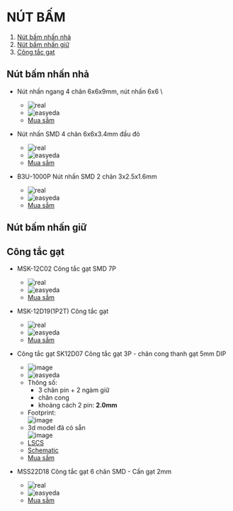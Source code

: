 # NÚT BẤM

1. [Nút bấm nhấn nhả](#nút-bấm-nhấn-giữ)
2. [Nút bấm nhấn giữ](#nút-bấm-nhấn-giữ)
3. [Công tắc gạt](#công-tắc-gạt)


## Nút bấm nhấn nhả

- Nút nhấn ngang 4 chân 6x6x9mm, nút nhấn 6x6 \
  - ![real](https://github.com/user-attachments/assets/4ac76cd8-65ed-4569-a82e-f716cace9be0)
  - ![easyeda](https://github.com/user-attachments/assets/14a37b9a-07cd-4428-b8fc-3a796377e964)
  - [Mua sắm](https://shopee.vn/-G%C3%B3i-5-c%C3%A1i-N%C3%BAt-nh%E1%BA%A5n-ngang-4-ch%C3%A2n-6x6x9mm-n%C3%BAt-nh%E1%BA%A5n-6x6-i.501501433.22747454038)

-  Nút nhấn SMD 4 chân 6x6x3.4mm đầu đỏ
   - ![real](https://github.com/user-attachments/assets/e86edfa3-60f9-44da-918d-d7a2b1c30437)
   - ![easyeda](https://github.com/user-attachments/assets/81b4f8b5-d5ed-4760-97b0-1b2c27ec149a)
   - [Mua sắm](https://shopee.vn/-G%C3%B3i-10-c%C3%A1i-N%C3%BAt-nh%E1%BA%A5n-SMD-4-ch%C3%A2n-6x6x3.4mm-%C4%91%E1%BA%A7u-%C4%91%E1%BB%8F-i.501501433.20881026304)

- B3U-1000P Nút nhấn SMD 2 chân 3x2.5x1.6mm 
  - ![real](https://github.com/user-attachments/assets/69fc6210-b5b0-4ebc-a08e-fc5ffa19028f)
  - ![easyeda](https://github.com/user-attachments/assets/dfc1ae8a-4443-4a6f-8901-9847db4247e0)
  - [Mua sắm](https://shopee.vn/B3U-1000P-N%C3%BAt-nh%E1%BA%A5n-SMD-2-ch%C3%A2n-3x2.5x1.6mm-i.501501433.17695115463)

## Nút bấm nhấn giữ 

## Công tắc gạt

- MSK-12C02 Công tắc gạt SMD 7P
   - ![real](https://github.com/user-attachments/assets/feea88b6-b17c-4495-9824-9d9332a95a53)
   - ![easyeda](https://github.com/user-attachments/assets/0371c5b0-0954-47a7-9751-602006269951)
   - [Mua sắm](https://shopee.vn/MSK-12C02-C%C3%B4ng-t%E1%BA%AFc-g%E1%BA%A1t-SMD-7P(10c)-i.501501433.23169346204)

- MSK-12D19(1P2T) Công tắc gạt
  - ![real](https://github.com/user-attachments/assets/a96fba43-53e9-4710-8d07-29ba6b47a2dc)
  - ![easyeda](https://github.com/user-attachments/assets/0bbbe0f0-b479-4c00-9a45-fa1ed45b3714)
  - [Mua sắm](https://shopee.vn/MSK-12D19(1P2T)-C%C3%B4ng-t%E1%BA%AFc-g%E1%BA%A1t-i.501501433.21189931626)


 - Công tắc gạt SK12D07 Công tắc gạt 3P - chân cong thanh gạt 5mm DIP
   - ![image](https://github.com/user-attachments/assets/c9f79a16-87be-440b-addd-01a05ec34ffd)
   - ![easyeda](https://github.com/user-attachments/assets/e9f362ac-8b4a-4c7b-a024-4b8638e1763b)
   - Thông số:
     - 3 chân pin + 2 ngàm giữ
     - chân cong
     - khoảng cách 2 pin: **2.0mm**
   - Footprint: \
     ![image](https://github.com/user-attachments/assets/178ed339-b2c6-47ed-9bbb-966dbc547d3d)
   - 3d model đã có sẵn \
     ![image](https://github.com/user-attachments/assets/abf5cb07-5cb9-43e5-b774-a7c52cba224d)
   - [LSCS](https://www.lcsc.com/product-detail/Slide-Switches_SHOU-HAN-SK12D07VG4_C393937.html)
   - [Schematic](https://www.lcsc.com/datasheet/lcsc_datasheet_1912111437_SHOU-HAN-SK12D07VG4_C393937.pdf)
   - [Mua sắm](https://shopee.vn/-G%C3%B3i-10-c%C3%A1i-SK12D07-C%C3%B4ng-t%E1%BA%AFc-g%E1%BA%A1t-3P-ch%C3%A2n-cong-thanh-g%E1%BA%A1t-5mm-DIP-i.501501433.22545770618)

- MSS22D18 Công tắc gạt 6 chân SMD - Cần gạt 2mm
  - ![real](https://github.com/user-attachments/assets/717cf151-c81e-4100-8ac2-796a09bea3fb)
  - ![easyeda](https://github.com/user-attachments/assets/4cd51ef1-8903-4bb8-a192-5c3b62d17c27)
  - [Mua sắm](https://shopee.vn/MSS22D18-C%C3%B4ng-t%E1%BA%AFc-g%E1%BA%A1t-6-ch%C3%A2n-SMD-C%E1%BA%A7n-g%E1%BA%A1t-2mm-i.501501433.21093014280)
